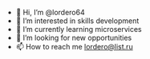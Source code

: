 - 👋 Hi, I’m @lordero64
- 👀 I’m interested in skills development
- 🌱 I’m currently learning microservices
- 💞️ I’m looking for new opportunities
- 📫 How to reach me lordero@list.ru

<!---
lordero64/lordero64 is a ✨ special ✨ repository because its `README.md` (this file) appears on your GitHub profile.
You can click the Preview link to take a look at your changes.
--->
